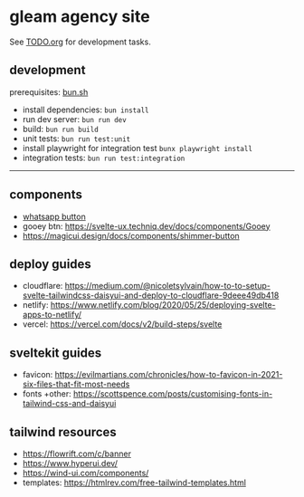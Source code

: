 # gleam agency site

See [TODO.org](TODO.org) for development tasks.

## development

prerequisites: [bun.sh](https://bun.sh)

- install dependencies: `bun install`
- run dev server: `bun run dev`
- build: `bun run build`
- unit tests: `bun run test:unit`
- install playwright for integration test `bunx playwright install`
- integration tests: `bun run test:integration`

---

## components

- [whatsapp button](https://codepen.io/demoonkevin/pen/MvPEpV)
- gooey btn: https://svelte-ux.techniq.dev/docs/components/Gooey
- https://magicui.design/docs/components/shimmer-button

## deploy guides

- cloudflare: https://medium.com/@nicoletsylvain/how-to-to-setup-svelte-tailwindcss-daisyui-and-deploy-to-cloudflare-9deee49db418
- netlify: https://www.netlify.com/blog/2020/05/25/deploying-svelte-apps-to-netlify/
- vercel: https://vercel.com/docs/v2/build-steps/svelte

## sveltekit guides

- favicon: https://evilmartians.com/chronicles/how-to-favicon-in-2021-six-files-that-fit-most-needs
- fonts +other: https://scottspence.com/posts/customising-fonts-in-tailwind-css-and-daisyui

## tailwind resources

- https://flowrift.com/c/banner
- https://www.hyperui.dev/
- https://wind-ui.com/components/
- templates: https://htmlrev.com/free-tailwind-templates.html

